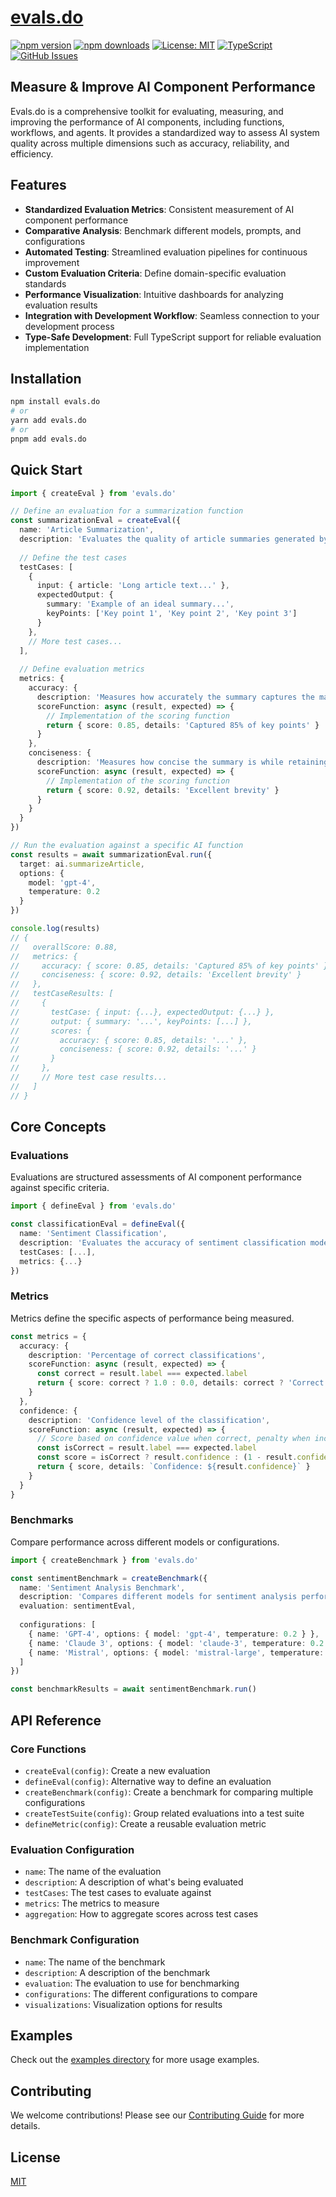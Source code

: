 # [evals.do](https://evals.do)

[![npm version](https://img.shields.io/npm/v/evals.do.svg)](https://www.npmjs.com/package/evals.do)
[![npm downloads](https://img.shields.io/npm/dm/evals.do.svg)](https://www.npmjs.com/package/evals.do)
[![License: MIT](https://img.shields.io/badge/License-MIT-blue.svg)](https://opensource.org/licenses/MIT)
[![TypeScript](https://img.shields.io/badge/TypeScript-4.9.5-blue.svg)](https://www.typescriptlang.org/)
[![GitHub Issues](https://img.shields.io/github/issues/drivly/ai.svg)](https://github.com/drivly/ai/issues)

## Measure & Improve AI Component Performance

Evals.do is a comprehensive toolkit for evaluating, measuring, and improving the performance of AI components, including functions, workflows, and agents. It provides a standardized way to assess AI system quality across multiple dimensions such as accuracy, reliability, and efficiency.

## Features

- **Standardized Evaluation Metrics**: Consistent measurement of AI component performance
- **Comparative Analysis**: Benchmark different models, prompts, and configurations
- **Automated Testing**: Streamlined evaluation pipelines for continuous improvement
- **Custom Evaluation Criteria**: Define domain-specific evaluation standards
- **Performance Visualization**: Intuitive dashboards for analyzing evaluation results
- **Integration with Development Workflow**: Seamless connection to your development process
- **Type-Safe Development**: Full TypeScript support for reliable evaluation implementation

## Installation

```bash
npm install evals.do
# or
yarn add evals.do
# or
pnpm add evals.do
```

## Quick Start

```typescript
import { createEval } from 'evals.do'

// Define an evaluation for a summarization function
const summarizationEval = createEval({
  name: 'Article Summarization',
  description: 'Evaluates the quality of article summaries generated by different models',
  
  // Define the test cases
  testCases: [
    {
      input: { article: 'Long article text...' },
      expectedOutput: { 
        summary: 'Example of an ideal summary...',
        keyPoints: ['Key point 1', 'Key point 2', 'Key point 3']
      }
    },
    // More test cases...
  ],
  
  // Define evaluation metrics
  metrics: {
    accuracy: {
      description: 'Measures how accurately the summary captures the main points of the article',
      scoreFunction: async (result, expected) => {
        // Implementation of the scoring function
        return { score: 0.85, details: 'Captured 85% of key points' }
      }
    },
    conciseness: {
      description: 'Measures how concise the summary is while retaining important information',
      scoreFunction: async (result, expected) => {
        // Implementation of the scoring function
        return { score: 0.92, details: 'Excellent brevity' }
      }
    }
  }
})

// Run the evaluation against a specific AI function
const results = await summarizationEval.run({
  target: ai.summarizeArticle,
  options: {
    model: 'gpt-4',
    temperature: 0.2
  }
})

console.log(results)
// {
//   overallScore: 0.88,
//   metrics: {
//     accuracy: { score: 0.85, details: 'Captured 85% of key points' },
//     conciseness: { score: 0.92, details: 'Excellent brevity' }
//   },
//   testCaseResults: [
//     {
//       testCase: { input: {...}, expectedOutput: {...} },
//       output: { summary: '...', keyPoints: [...] },
//       scores: {
//         accuracy: { score: 0.85, details: '...' },
//         conciseness: { score: 0.92, details: '...' }
//       }
//     },
//     // More test case results...
//   ]
// }
```

## Core Concepts

### Evaluations

Evaluations are structured assessments of AI component performance against specific criteria.

```typescript
import { defineEval } from 'evals.do'

const classificationEval = defineEval({
  name: 'Sentiment Classification',
  description: 'Evaluates the accuracy of sentiment classification models',
  testCases: [...],
  metrics: {...}
})
```

### Metrics

Metrics define the specific aspects of performance being measured.

```typescript
const metrics = {
  accuracy: {
    description: 'Percentage of correct classifications',
    scoreFunction: async (result, expected) => {
      const correct = result.label === expected.label
      return { score: correct ? 1.0 : 0.0, details: correct ? 'Correct' : 'Incorrect' }
    }
  },
  confidence: {
    description: 'Confidence level of the classification',
    scoreFunction: async (result, expected) => {
      // Score based on confidence value when correct, penalty when incorrect
      const isCorrect = result.label === expected.label
      const score = isCorrect ? result.confidence : (1 - result.confidence)
      return { score, details: `Confidence: ${result.confidence}` }
    }
  }
}
```

### Benchmarks

Compare performance across different models or configurations.

```typescript
import { createBenchmark } from 'evals.do'

const sentimentBenchmark = createBenchmark({
  name: 'Sentiment Analysis Benchmark',
  description: 'Compares different models for sentiment analysis performance',
  evaluation: sentimentEval,
  
  configurations: [
    { name: 'GPT-4', options: { model: 'gpt-4', temperature: 0.2 } },
    { name: 'Claude 3', options: { model: 'claude-3', temperature: 0.2 } },
    { name: 'Mistral', options: { model: 'mistral-large', temperature: 0.2 } }
  ]
})

const benchmarkResults = await sentimentBenchmark.run()
```

## API Reference

### Core Functions

- `createEval(config)`: Create a new evaluation
- `defineEval(config)`: Alternative way to define an evaluation
- `createBenchmark(config)`: Create a benchmark for comparing multiple configurations
- `createTestSuite(config)`: Group related evaluations into a test suite
- `defineMetric(config)`: Create a reusable evaluation metric

### Evaluation Configuration

- `name`: The name of the evaluation
- `description`: A description of what's being evaluated
- `testCases`: The test cases to evaluate against
- `metrics`: The metrics to measure
- `aggregation`: How to aggregate scores across test cases

### Benchmark Configuration

- `name`: The name of the benchmark
- `description`: A description of the benchmark
- `evaluation`: The evaluation to use for benchmarking
- `configurations`: The different configurations to compare
- `visualizations`: Visualization options for results

## Examples

Check out the [examples directory](https://github.com/drivly/ai/tree/main/examples) for more usage examples.

## Contributing

We welcome contributions! Please see our [Contributing Guide](https://github.com/drivly/ai/blob/main/CONTRIBUTING.md) for more details.

## License

[MIT](https://opensource.org/licenses/MIT)
